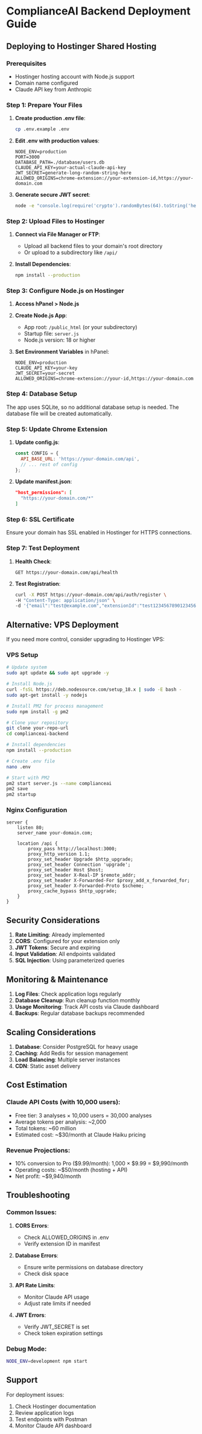 # ComplianceAI Backend Deployment Guide

## Deploying to Hostinger Shared Hosting

### Prerequisites
- Hostinger hosting account with Node.js support
- Domain name configured
- Claude API key from Anthropic

### Step 1: Prepare Your Files

1. **Create production .env file**:
   ```bash
   cp .env.example .env
   ```
   
2. **Edit .env with production values**:
   ```
   NODE_ENV=production
   PORT=3000
   DATABASE_PATH=./database/users.db
   CLAUDE_API_KEY=your-actual-claude-api-key
   JWT_SECRET=generate-long-random-string-here
   ALLOWED_ORIGINS=chrome-extension://your-extension-id,https://your-domain.com
   ```

3. **Generate secure JWT secret**:
   ```bash
   node -e "console.log(require('crypto').randomBytes(64).toString('hex'))"
   ```

### Step 2: Upload Files to Hostinger

1. **Connect via File Manager or FTP**:
   - Upload all backend files to your domain's root directory
   - Or upload to a subdirectory like `/api/`

2. **Install Dependencies**:
   ```bash
   npm install --production
   ```

### Step 3: Configure Node.js on Hostinger

1. **Access hPanel > Node.js**
2. **Create Node.js App**:
   - App root: `/public_html` (or your subdirectory)
   - Startup file: `server.js`
   - Node.js version: 18 or higher

3. **Set Environment Variables** in hPanel:
   ```
   NODE_ENV=production
   CLAUDE_API_KEY=your-key
   JWT_SECRET=your-secret
   ALLOWED_ORIGINS=chrome-extension://your-id,https://your-domain.com
   ```

### Step 4: Database Setup

The app uses SQLite, so no additional database setup is needed. The database file will be created automatically.

### Step 5: Update Chrome Extension

1. **Update config.js**:
   ```javascript
   const CONFIG = {
     API_BASE_URL: 'https://your-domain.com/api',
     // ... rest of config
   };
   ```

2. **Update manifest.json**:
   ```json
   "host_permissions": [
     "https://your-domain.com/*"
   ]
   ```

### Step 6: SSL Certificate

Ensure your domain has SSL enabled in Hostinger for HTTPS connections.

### Step 7: Test Deployment

1. **Health Check**:
   ```
   GET https://your-domain.com/api/health
   ```

2. **Test Registration**:
   ```bash
   curl -X POST https://your-domain.com/api/auth/register \
   -H "Content-Type: application/json" \
   -d '{"email":"test@example.com","extensionId":"test123456789012345678901234567890"}'
   ```

## Alternative: VPS Deployment

If you need more control, consider upgrading to Hostinger VPS:

### VPS Setup
```bash
# Update system
sudo apt update && sudo apt upgrade -y

# Install Node.js
curl -fsSL https://deb.nodesource.com/setup_18.x | sudo -E bash -
sudo apt-get install -y nodejs

# Install PM2 for process management
sudo npm install -g pm2

# Clone your repository
git clone your-repo-url
cd complianceai-backend

# Install dependencies
npm install --production

# Create .env file
nano .env

# Start with PM2
pm2 start server.js --name complianceai
pm2 save
pm2 startup
```

### Nginx Configuration
```nginx
server {
    listen 80;
    server_name your-domain.com;
    
    location /api {
        proxy_pass http://localhost:3000;
        proxy_http_version 1.1;
        proxy_set_header Upgrade $http_upgrade;
        proxy_set_header Connection 'upgrade';
        proxy_set_header Host $host;
        proxy_set_header X-Real-IP $remote_addr;
        proxy_set_header X-Forwarded-For $proxy_add_x_forwarded_for;
        proxy_set_header X-Forwarded-Proto $scheme;
        proxy_cache_bypass $http_upgrade;
    }
}
```

## Security Considerations

1. **Rate Limiting**: Already implemented
2. **CORS**: Configured for your extension only
3. **JWT Tokens**: Secure and expiring
4. **Input Validation**: All endpoints validated
5. **SQL Injection**: Using parameterized queries

## Monitoring & Maintenance

1. **Log Files**: Check application logs regularly
2. **Database Cleanup**: Run cleanup function monthly
3. **Usage Monitoring**: Track API costs via Claude dashboard
4. **Backups**: Regular database backups recommended

## Scaling Considerations

1. **Database**: Consider PostgreSQL for heavy usage
2. **Caching**: Add Redis for session management
3. **Load Balancing**: Multiple server instances
4. **CDN**: Static asset delivery

## Cost Estimation

### Claude API Costs (with 10,000 users):
- Free tier: 3 analyses × 10,000 users = 30,000 analyses
- Average tokens per analysis: ~2,000
- Total tokens: ~60 million
- Estimated cost: ~$30/month at Claude Haiku pricing

### Revenue Projections:
- 10% conversion to Pro ($9.99/month): 1,000 × $9.99 = $9,990/month
- Operating costs: ~$50/month (hosting + API)
- Net profit: ~$9,940/month

## Troubleshooting

### Common Issues:

1. **CORS Errors**:
   - Check ALLOWED_ORIGINS in .env
   - Verify extension ID in manifest

2. **Database Errors**:
   - Ensure write permissions on database directory
   - Check disk space

3. **API Rate Limits**:
   - Monitor Claude API usage
   - Adjust rate limits if needed

4. **JWT Errors**:
   - Verify JWT_SECRET is set
   - Check token expiration settings

### Debug Mode:
```bash
NODE_ENV=development npm start
```

## Support

For deployment issues:
1. Check Hostinger documentation
2. Review application logs
3. Test endpoints with Postman
4. Monitor Claude API dashboard